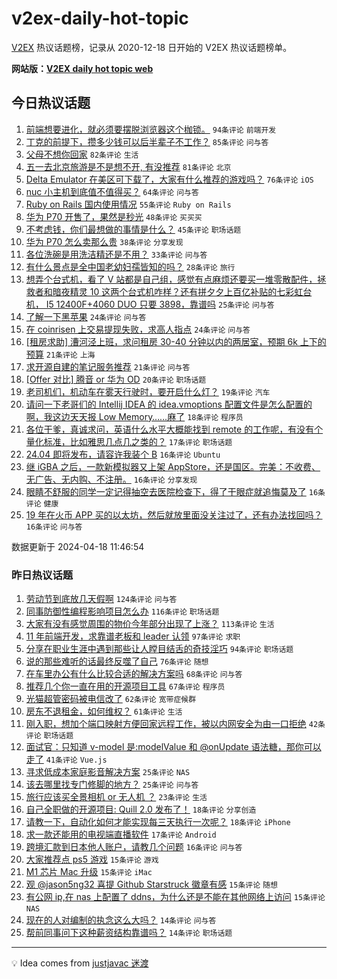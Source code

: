 # v2ex-daily-hot-topic

[V2EX](https://www.v2ex.com/) 热议话题榜，记录从 2020-12-18 日开始的 V2EX 热议话题榜单。

**网站版：[V2EX daily hot topic web](https://boojack.github.io/v2ex-daily-hot-topic-web/)**

## 今日热议话题

<!-- TODAY BEGIN -->

1. [前端想要进化，就必须要摆脱浏览器这个枷锁。](https://www.v2ex.com/t/1033484) `94条评论` `前端开发`
1. [丁克的前提下，攒多少钱可以后半辈子不工作？](https://www.v2ex.com/t/1033524) `85条评论` `问与答`
1. [父母不想你回家](https://www.v2ex.com/t/1033612) `82条评论` `生活`
1. [五一去北京旅游是不是想不开, 有没推荐](https://www.v2ex.com/t/1033518) `81条评论` `北京`
1. [Delta Emulator 在美区可下载了，大家有什么推荐的游戏吗？](https://www.v2ex.com/t/1033473) `76条评论` `iOS`
1. [nuc 小主机到底值不值得买？](https://www.v2ex.com/t/1033486) `64条评论` `问与答`
1. [Ruby on Rails 国内使用情况](https://www.v2ex.com/t/1033505) `55条评论` `Ruby on Rails`
1. [华为 P70 开售了，果然是秒光](https://www.v2ex.com/t/1033522) `48条评论` `买买买`
1. [不考虑钱，你们最想做的事情是什么？](https://www.v2ex.com/t/1033670) `45条评论` `职场话题`
1. [华为 P70 怎么卖那么贵](https://www.v2ex.com/t/1033672) `38条评论` `分享发现`
1. [各位洗碗是用洗洁精还是不用？](https://www.v2ex.com/t/1033519) `33条评论` `问与答`
1. [有什么景点是全中国老幼妇孺皆知的吗？](https://www.v2ex.com/t/1033630) `28条评论` `旅行`
1. [想弄个台式机，看了 V 站都是自己组，感觉有点麻烦还要买一堆零散配件，拯救者和暗夜精灵 10 这两个台式机咋样？还有拼夕夕上百亿补贴的七彩虹台机， I5 12400F+4060 DUO 只要 3898，靠谱吗](https://www.v2ex.com/t/1033478) `25条评论` `问与答`
1. [了解一下黑苹果](https://www.v2ex.com/t/1033594) `24条评论` `问与答`
1. [在 coinrisen 上交易提现失败，求高人指点](https://www.v2ex.com/t/1033567) `24条评论` `问与答`
1. [[租房求助] 漕河泾上班，求问租房 30-40 分钟以内的两居室，预期 6k 上下的预算](https://www.v2ex.com/t/1033479) `21条评论` `上海`
1. [求开源自建的笔记服务推荐](https://www.v2ex.com/t/1033475) `21条评论` `问与答`
1. [[Offer 对比] 腾音 or 华为 OD](https://www.v2ex.com/t/1033525) `20条评论` `职场话题`
1. [老司机们，机动车在雾天行驶时，要开启什么灯？](https://www.v2ex.com/t/1033611) `19条评论` `汽车`
1. [请问一下老哥们的 Intellij IDEA 的 idea.vmoptions 配置文件是怎么配置的啊，我这边天天报 Low Memory……麻了](https://www.v2ex.com/t/1033679) `18条评论` `程序员`
1. [各位干爹，真诚求问，英语什么水平大概能找到 remote 的工作呢，有没有个量化标准，比如雅思几点几之类的？](https://www.v2ex.com/t/1033472) `17条评论` `职场话题`
1. [24.04 即将发布，请容许我装个 B](https://www.v2ex.com/t/1033646) `16条评论` `Ubuntu`
1. [继 iGBA 之后，一款新模拟器又上架 AppStore，还是国区。完美：不收费、无广告、无内购、不注册。](https://www.v2ex.com/t/1033544) `16条评论` `分享发现`
1. [眼睛不舒服的同学一定记得抽空去医院检查下，得了干眼症就追悔莫及了](https://www.v2ex.com/t/1033499) `16条评论` `健康`
1. [19 年在火币 APP 买的以太坊，然后就放里面没关注过了，还有办法找回吗？](https://www.v2ex.com/t/1033476) `16条评论` `问与答`

数据更新于 2024-04-18 11:46:54

<!-- TODAY END -->

### 昨日热议话题

<!-- YESTERDAY BEGIN -->

1. [劳动节到底放几天假啊](https://www.v2ex.com/t/1033141) `124条评论` `问与答`
1. [同事防御性编程影响项目怎么办](https://www.v2ex.com/t/1033145) `116条评论` `职场话题`
1. [大家有没有感觉周围的物价今年部分出现了上涨？](https://www.v2ex.com/t/1033164) `113条评论` `生活`
1. [11 年前端开发，求靠谱老板和 leader 认领](https://www.v2ex.com/t/1033173) `97条评论` `求职`
1. [分享在职业生涯中遇到那些让人瞠目结舌的奇技淫巧](https://www.v2ex.com/t/1033147) `94条评论` `职场话题`
1. [说的那些难听的话最终反噬了自己](https://www.v2ex.com/t/1033117) `76条评论` `随想`
1. [在车里办公有什么比较合适的解决方案吗](https://www.v2ex.com/t/1033181) `68条评论` `问与答`
1. [推荐几个你一直在用的开源项目工具](https://www.v2ex.com/t/1033229) `67条评论` `程序员`
1. [光猫超管密码被电信改了](https://www.v2ex.com/t/1033124) `62条评论` `宽带症候群`
1. [房东不退租金，如何维权？](https://www.v2ex.com/t/1033264) `61条评论` `生活`
1. [刚入职，想加个端口映射方便回家远程工作，被以内网安全为由一口拒绝](https://www.v2ex.com/t/1033360) `42条评论` `职场话题`
1. [面试官：只知道 v-model 是:modelValue 和 @onUpdate 语法糖，那你可以走了](https://www.v2ex.com/t/1033119) `41条评论` `Vue.js`
1. [寻求低成本家庭影音解决方案](https://www.v2ex.com/t/1033378) `25条评论` `NAS`
1. [该去哪里找专门修脚的地方？](https://www.v2ex.com/t/1033326) `25条评论` `问与答`
1. [旅行应该买全景相机 or 无人机 ？](https://www.v2ex.com/t/1033224) `23条评论` `生活`
1. [自己全职做的开源项目: Quill 2.0 发布了！](https://www.v2ex.com/t/1033179) `18条评论` `分享创造`
1. [请教一下，自动化如何才能实现每三天执行一次呢？](https://www.v2ex.com/t/1033166) `18条评论` `iPhone`
1. [求一款还能用的电视端直播软件](https://www.v2ex.com/t/1033187) `17条评论` `Android`
1. [跨境汇款到日本他人账户，请教几个问题](https://www.v2ex.com/t/1033185) `16条评论` `问与答`
1. [大家推荐点 ps5 游戏](https://www.v2ex.com/t/1033311) `15条评论` `游戏`
1. [M1 芯片 Mac 升级](https://www.v2ex.com/t/1033215) `15条评论` `iMac`
1. [观 @jason5ng32 喜提 Github Starstruck 徽章有感](https://www.v2ex.com/t/1033163) `15条评论` `随想`
1. [有公网 ip,在 nas 上配置了 ddns，为什么还是不能在其他网络上访问](https://www.v2ex.com/t/1033149) `15条评论` `NAS`
1. [现在的人对编制的执念这么大吗？](https://www.v2ex.com/t/1033459) `14条评论` `问与答`
1. [帮前同事问下这种薪资结构靠谱吗？](https://www.v2ex.com/t/1033314) `14条评论` `职场话题`

<!-- YESTERDAY END -->

---

💡 Idea comes from [justjavac 迷渡](https://github.com/justjavac/)
